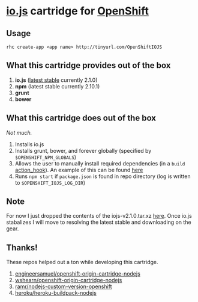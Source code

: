 # [io.js](https://iojs.org/) cartridge for [OpenShift](https://www.openshift.com/)

## Usage

`rhc create-app <app name> http://tinyurl.com/OpenShiftIOJS`

What this cartridge provides out of the box
---
1. **io.js** ([latest stable](http://semver.io/iojs/stable) currently 2.1.0)
2. **npm** (latest stable currently 2.10.1)
3. **grunt**
4. **bower**

What this cartridge does out of the box
---
*Not much.*

1. Installs io.js
2. Installs grunt, bower, and forever globally (specified by `$OPENSHIFT_NPM_GLOBALS`)
3. Allows the user to manually install required dependencies (in a `build` [action_hook](http://openshift.github.io/documentation/oo_user_guide.html#action-hooks)). An example of this can be found [here](template/.openshift/action_hooks/build)
4. Runs `npm start` if `package.json` is found in repo directory (log is written to `$OPENSHIFT_IOJS_LOG_DIR`)

Note
---
For now I just dropped the contents of the iojs-v2.1.0.tar.xz [here](bin/iojs). Once io.js stabalizes I will move to resolving the latest stable and downloading on the gear.

Thanks!
---
These repos helped out a ton while developing this cartridge.

1. [engineersamuel/openshift-origin-cartridge-nodejs](https://github.com/engineersamuel/openshift-origin-cartridge-nodejs)
2. [wshearn/openshift-origin-cartridge-nodejs](https://github.com/wshearn/openshift-origin-cartridge-nodejs)
3. [ramr/nodejs-custom-version-openshift](https://github.com/ramr/nodejs-custom-version-openshift)
4. [heroku/heroku-buildpack-nodejs](https://github.com/heroku/heroku-buildpack-nodejs)
